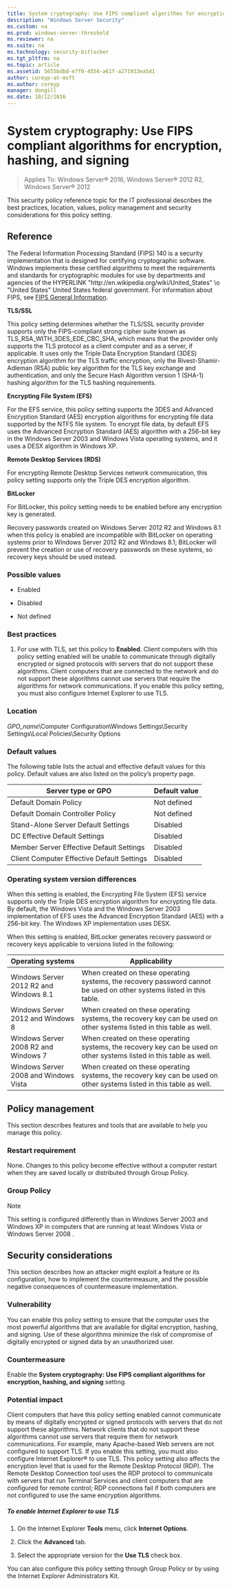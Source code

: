 ```yaml
---
title: System cryptography: Use FIPS compliant algorithms for encryption, hashing, and signing
description: "Windows Server Security"
ms.custom: na
ms.prod: windows-server-threshold
ms.reviewer: na
ms.suite: na
ms.technology: security-bitlocker
ms.tgt_pltfrm: na
ms.topic: article
ms.assetid: 5655bdbd-e7f0-4554-a61f-a271933ea5d1
author: coreyp-at-msft
ms.author: coreyp
manager: dongill
ms.date: 10/12/2016
---
```

# System cryptography: Use FIPS compliant algorithms for encryption, hashing, and signing

>Applies To: Windows Server&reg; 2016, Windows Server&reg; 2012 R2, Windows Server&reg; 2012

This security policy reference topic for the IT professional describes the best practices, location, values, policy management and security considerations for this policy setting.

## Reference
The Federal Information Processing Standard \(FIPS\) 140 is a security implementation that is designed for certifying cryptographic software. Windows implements these certified algorithms to meet the requirements and standards for cryptographic modules for use by departments and agencies of the  HYPERLINK "http:\/\/en.wikipedia.org\/wiki\/United\_States" \\o "United States" United States federal government. For information about FIPS, see [FIPS General Information](http://www.nist.gov/itl/fipsinfo.cfm).

**TLS\/SSL**

This policy setting determines whether the TLS\/SSL security provider supports only the FIPS\-compliant strong cipher suite known as TLS\_RSA\_WITH\_3DES\_EDE\_CBC\_SHA, which means that the provider only supports the TLS protocol as a client computer and as a server, if applicable. It uses only the Triple Data Encryption Standard \(3DES\) encryption algorithm for the TLS traffic encryption, only the Rivest\-Shamir\-Adleman \(RSA\) public key algorithm for the TLS key exchange and authentication, and only the Secure Hash Algorithm version 1 \(SHA\-1\) hashing algorithm for the TLS hashing requirements.

**Encrypting File System \(EFS\)**

For the EFS service, this policy setting supports the 3DES and Advanced Encryption Standard \(AES\) encryption algorithms for encrypting file data supported by the NTFS file system. To encrypt file data, by default EFS uses the Advanced Encryption Standard \(AES\) algorithm with a 256\-bit key in the Windows Server 2003 and Windows Vista operating systems, and it uses a DESX algorithm in Windows XP.

**Remote Desktop Services \(RDS\)**

For encrypting Remote Desktop Services network communication, this policy setting supports only the Triple DES encryption algorithm.

**BitLocker**

For BitLocker, this policy setting needs to be enabled before any encryption key is generated.

Recovery passwords created on  Windows Server 2012 R2  and Windows 8.1 when this policy is enabled are incompatible with BitLocker on operating systems prior to  Windows Server 2012 R2  and Windows 8.1; BitLocker will prevent the creation or use of recovery passwords on these systems, so recovery keys should be used instead.

### Possible values

-   Enabled

-   Disabled

-   Not defined

### Best practices

1.  For use with TLS, set this policy to **Enabled**. Client computers with this policy setting enabled will be unable to communicate through digitally encrypted or signed protocols with servers that do not support these algorithms. Client computers that are connected to the network and do not support these algorithms cannot use servers that require the algorithms for network communications. If you enable this policy setting, you must also configure Internet Explorer to use TLS.

### Location
*GPO\_name*\\Computer Configuration\\Windows Settings\\Security Settings\\Local Policies\\Security Options

### Default values
The following table lists the actual and effective default values for this policy. Default values are also listed on the policy’s property page.

|Server type or GPO|Default value|
|----------------------|-----------------|
|Default Domain Policy|Not defined|
|Default Domain Controller Policy|Not defined|
|Stand\-Alone Server Default Settings|Disabled|
|DC Effective Default Settings|Disabled|
|Member Server Effective Default Settings|Disabled|
|Client Computer Effective Default Settings|Disabled|

### Operating system version differences
When this setting is enabled, the Encrypting File System \(EFS\) service supports only the Triple DES encryption algorithm for encrypting file data. By default, the Windows Vista and the Windows Server 2003 implementation of EFS uses the Advanced Encryption Standard \(AES\) with a 256\-bit key. The Windows XP implementation uses DESX.

When this setting is enabled, BitLocker generates recovery password or recovery keys applicable to versions listed in the following:

|Operating systems|Applicability|
|---------------------|-----------------|
| Windows Server 2012 R2  and Windows 8.1|When created on these operating systems, the recovery password cannot be used on other systems listed in this table.|
| Windows Server 2012  and Windows 8|When created on these operating systems, the recovery key can be used on other systems listed in this table as well.|
| Windows Server 2008 R2  and  Windows 7 |When created on these operating systems, the recovery key can be used on other systems listed in this table as well.|
| Windows Server 2008  and Windows Vista|When created on these operating systems, the recovery key can be used on other systems listed in this table as well.|

## Policy management
This section describes features and tools that are available to help you manage this policy.

### Restart requirement
None. Changes to this policy become effective without a computer restart when they are saved locally or distributed through Group Policy.

### Group Policy

> [!NOTE]
> This setting is configured differently than in Windows Server 2003 and Windows XP in computers that are running at least Windows Vista or  Windows Server 2008 .

## Security considerations
This section describes how an attacker might exploit a feature or its configuration, how to implement the countermeasure, and the possible negative consequences of countermeasure implementation.

### Vulnerability
You can enable this policy setting to ensure that the computer uses the most powerful algorithms that are available for digital encryption, hashing, and signing. Use of these algorithms minimize the risk of compromise of digitally encrypted or signed data by an unauthorized user.

### Countermeasure
Enable the **System cryptography: Use FIPS compliant algorithms for encryption, hashing, and signing** setting.

### Potential impact
Client computers that have this policy setting enabled cannot communicate by means of digitally encrypted or signed protocols with servers that do not support these algorithms. Network clients that do not support these algorithms cannot use servers that require them for network communications. For example, many Apache\-based Web servers are not configured to support TLS. If you enable this setting, you must also configure Internet Explorer® to use TLS. This policy setting also affects the encryption level that is used for the Remote Desktop Protocol \(RDP\). The Remote Desktop Connection tool uses the RDP protocol to communicate with servers that run Terminal Services and client computers that are configured for remote control; RDP connections fail if both computers are not configured to use the same encryption algorithms.

##### To enable Internet Explorer to use TLS

1.  On the Internet Explorer **Tools** menu, click **Internet Options**.

2.  Click the **Advanced** tab.

3.  Select the appropriate version for the **Use TLS** check box.

You can also configure this policy setting through Group Policy or by using the Internet Explorer Administrators Kit.


